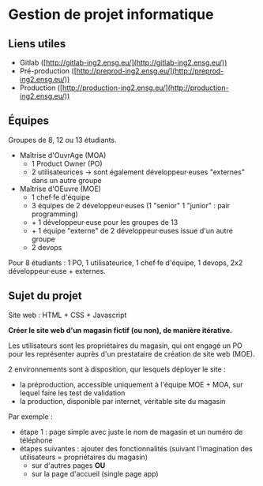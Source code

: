 # Gestion de projet informatique

## Liens utiles
* Gitlab ([http://gitlab-ing2.ensg.eu/](http://gitlab-ing2.ensg.eu/))
* Pré-production ([http://preprod-ing2.ensg.eu/](http://preprod-ing2.ensg.eu/))
* Production ([http://production-ing2.ensg.eu/](http://production-ing2.ensg.eu/))

## Équipes
Groupes de 8, 12 ou 13 étudiants.

* Maîtrise d'OuvrAge (MOA)
    * 1 Product Owner (PO)
    * 2 utilisateurices -> sont également développeur·euses "externes" dans un autre groupe
* Maîtrise d'OEuvre (MOE)
    * 1 chef·fe d'équipe
    * 3 équipes de 2 développeur·euses (1 "senior" 1 "junior" : pair programming)
     + \+ 1 développeur·euse pour les groupes de 13
     + \+ 1 équipe "externe" de 2 développeur·euses issue d'un autre groupe
    * 2 devops

Pour 8 étudiants : 1 PO, 1 utilisateurice, 1 chef·fe d'équipe, 1 devops, 2x2 développeur·euse + externes.

## Sujet du projet

Site web : HTML + CSS + Javascript

**Créer le site web d'un magasin fictif (ou non), de manière itérative.**

Les utilisateurs sont les propriétaires du magasin, qui ont engagé un PO pour les représenter auprès d'un prestataire de création de site web (MOE).

2 environnements sont à disposition, qur lesquels déployer le site :

- la préproduction, accessible uniquement à l'équipe MOE + MOA, sur lequel faire les test de validation
- la production, disponible par internet, véritable site du magasin 

Par exemple :

  - étape 1 : page simple avec juste le nom de magasin et un numéro de téléphone
  - étapes suivantes : ajouter des fonctionnalités (suivant l'imagination des utilisateurs = propriétaires du magasin)
    + sur d'autres pages **OU**
    + sur la page d'accueil (single page app)
